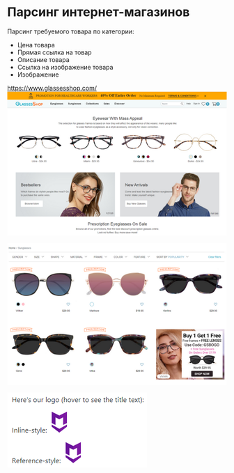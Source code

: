 # Парсинг интернет-магазинов

Парсинг требуемого товара по категории:
+ Цена товара
+ Прямая ссылка на товар
+ Описание товара
+ Ссылка на изображение товара
+ Изображение

https://www.glassesshop.com/
![](/Storage/Shops/Glasses/2020-06-07_12-54-09.png)

![](/Storage/Shops/Glasses/2020-06-07_12-55-14.png)

![](/Storage/Shops/Glasses/2020-06-07_13-18-15.png)

